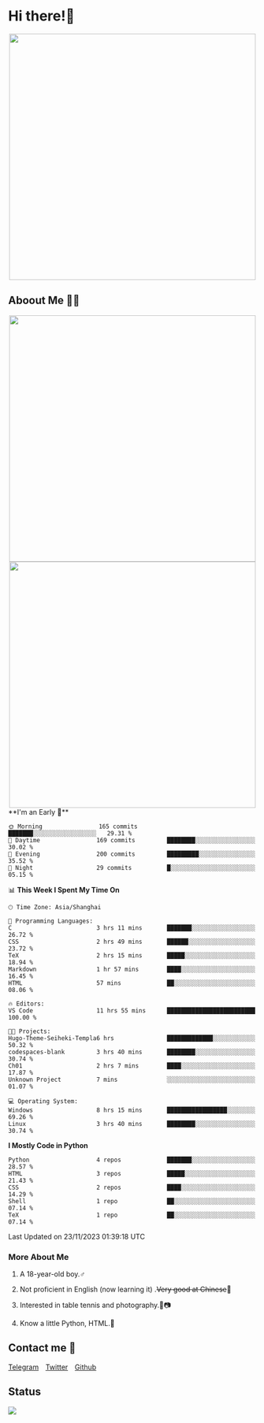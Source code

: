 # Hi there!🎉

<div align=center><img src="https://count.getloli.com/get/@Cicada000?theme=moebooru" width=500px></div>

## Aboout Me 👀💦

<div align=center>
<img src="https://github-readme-stats.vercel.app/api?username=Cicada000&show_icons=true&theme=tokyonight" width=500px>
<br>
<img src="https://github-readme-stats.vercel.app/api/top-langs/?username=Cicada000&show_icons=true&theme=tokyonight&layout=compact" width=500px>
</div>
<!--START_SECTION:waka-->
**I'm an Early 🐤** 

```text
🌞 Morning                165 commits         ███████░░░░░░░░░░░░░░░░░░   29.31 % 
🌆 Daytime                169 commits         ████████░░░░░░░░░░░░░░░░░   30.02 % 
🌃 Evening                200 commits         █████████░░░░░░░░░░░░░░░░   35.52 % 
🌙 Night                  29 commits          █░░░░░░░░░░░░░░░░░░░░░░░░   05.15 % 
```


📊 **This Week I Spent My Time On** 

```text
🕑︎ Time Zone: Asia/Shanghai

💬 Programming Languages: 
C                        3 hrs 11 mins       ███████░░░░░░░░░░░░░░░░░░   26.72 % 
CSS                      2 hrs 49 mins       ██████░░░░░░░░░░░░░░░░░░░   23.72 % 
TeX                      2 hrs 15 mins       █████░░░░░░░░░░░░░░░░░░░░   18.94 % 
Markdown                 1 hr 57 mins        ████░░░░░░░░░░░░░░░░░░░░░   16.45 % 
HTML                     57 mins             ██░░░░░░░░░░░░░░░░░░░░░░░   08.06 % 

🔥 Editors: 
VS Code                  11 hrs 55 mins      █████████████████████████   100.00 % 

🐱‍💻 Projects: 
Hugo-Theme-Seiheki-Templa6 hrs               █████████████░░░░░░░░░░░░   50.32 % 
codespaces-blank         3 hrs 40 mins       ████████░░░░░░░░░░░░░░░░░   30.74 % 
Ch01                     2 hrs 7 mins        ████░░░░░░░░░░░░░░░░░░░░░   17.87 % 
Unknown Project          7 mins              ░░░░░░░░░░░░░░░░░░░░░░░░░   01.07 % 

💻 Operating System: 
Windows                  8 hrs 15 mins       █████████████████░░░░░░░░   69.26 % 
Linux                    3 hrs 40 mins       ████████░░░░░░░░░░░░░░░░░   30.74 % 
```

**I Mostly Code in Python** 

```text
Python                   4 repos             ███████░░░░░░░░░░░░░░░░░░   28.57 % 
HTML                     3 repos             █████░░░░░░░░░░░░░░░░░░░░   21.43 % 
CSS                      2 repos             ████░░░░░░░░░░░░░░░░░░░░░   14.29 % 
Shell                    1 repo              ██░░░░░░░░░░░░░░░░░░░░░░░   07.14 % 
TeX                      1 repo              ██░░░░░░░░░░░░░░░░░░░░░░░   07.14 % 
```




 Last Updated on 23/11/2023 01:39:18 UTC
<!--END_SECTION:waka-->

### More About Me

1. A 18-year-old boy.♂

2. Not proficient in English (now learning it) .~~Very good at Chinese~~🤣

3. Interested in table tennis and photography.🏓📷

4. Know a little Python, HTML.🐍


## Contact me 💬

[Telegram](https://t.me/CicadaLYW)&emsp;[Twitter](https://twitter.com/Cicada0001)&emsp;[Github](https://github.com/Cicada000)

## Status
<img src="https://weather-icon.journeyad.repl.co/@hangzhou?v=1" align="left">







